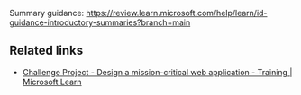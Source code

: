 Summary guidance: https://review.learn.microsoft.com/help/learn/id-guidance-introductory-summaries?branch=main

## Related links

- [Challenge Project - Design a mission-critical web application - Training | Microsoft Learn](training/modules/azure-mission-critical/)

